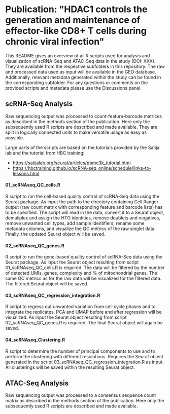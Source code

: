 # Publication: "HDAC1 controls the generation and maintenance of effector-like CD8+ T cells during chronic viral infection"
This README gives an overview of all R scripts used for analysis and visualization of scRNA-Seq and ATAC-Seq data in the study (DOI: XXX). They are available from the respective subfolders in this repository. The raw and processed data used as input will be available in the GEO database. Additionally, relevant metadata generated within the study can be found in the corresponding subfolder.
For any questions or comments on the provided scripts and metadata please use the Discussions panel.

## scRNA-Seq Analysis
Raw sequencing output was processed to count-feature-barcode matrices as described in the methods section of the publication. Here only the subsequently used R scripts are described and made available. They are split in logically connected units to make versatile usage as easy as possible.

Large parts of the scripts are based on the tutorials provided by the Satija lab and the tutorial from HBC training:
* https://satijalab.org/seurat/articles/pbmc3k_tutorial.html
* https://hbctraining.github.io/scRNA-seq_online/schedule/links-to-lessons.html
#### 01_scRNAseq_QC_cells.R
R script to run the cell-based quality control of scRNA-Seq data using the Seurat package. As input the path to the directory containing Cell Ranger output (raw count matrix with corresponding feature and barcode lists) has to be specified. The script will read in the data, convert it to a Seurat object, demuliplex and assign the HTO identities, remove doublets and negatives, remove unwanted cell types, add sample identifiers, rename some metadata columns, and visualize the QC metrics of the raw singlet data. Finally, the updated Seurat object will be saved.
#### 02_scRNAseq_QC_genes.R
R script to run the gene-based quality control of scRNA-Seq data using the Seurat package. As input the Seurat object resulting from script 01_scRNAseq_QC_cells.R is required. The data will be filtered by the number of detected UMIs, genes, complexity and % of mitochondrial genes. The same QC metrics as for the raw data will be visualized for the filtered data. The filtered Seurat object will be saved.
#### 03_scRNAseq_QC_regression_integration.R
R script to regress out unwanted variation from cell cycle phases and to integrate the replicates. PCA and UMAP before and after regression will be visualized. As input the Seurat object resulting from script 02_scRNAseq_QC_genes.R is required. The final Seurat object will again be saved.
#### 04_scRNAseq_Clustering.R
R script to determine the number of principal components to use and to perform the clustering with different resolutions. Requires the Seurat object generated in the script 03_scRNAseq_QC_regression_integration.R as input. All clusterings will be saved within the resulting Seurat object.

## ATAC-Seq Analysis
Raw sequencing output was processed to a consensus sequence count matrix as described in the methods section of the publication. Here only the subsequently used R scripts are described and made available.
